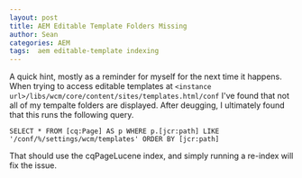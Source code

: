 ```yaml
---
layout: post
title: AEM Editable Template Folders Missing
author: Sean
categories: AEM
tags:  aem editable-template indexing
---
```

A quick hint, mostly as a reminder for myself for the next time it happens.  When trying to access editable templates at `<instance url>/libs/wcm/core/content/sites/templates.html/conf` I've found that not all of my tempalte folders are displayed.  After deugging, I ultimately found that this runs the following query.

```
SELECT * FROM [cq:Page] AS p WHERE p.[jcr:path] LIKE '/conf/%/settings/wcm/templates' ORDER BY [jcr:path]
```

That should use the cqPageLucene index, and simply running a re-index will fix the issue.

